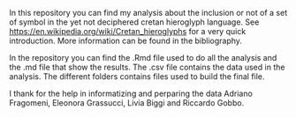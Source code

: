 In this repository you can find my analysis about the inclusion or not of a set of symbol in the yet not deciphered cretan hieroglyph language. See https://en.wikipedia.org/wiki/Cretan_hieroglyphs for a very quick introduction. More information can be found in the bibliography.

In the repository you can find the .Rmd file used to do all the analysis and the .md file that show the results. The .csv file contains the data used in the analysis. The different folders contains files used to build the final file.

I thank for the help in informatizing and perparing the data Adriano Fragomeni, Eleonora Grassucci, Livia Biggi and Riccardo Gobbo.
